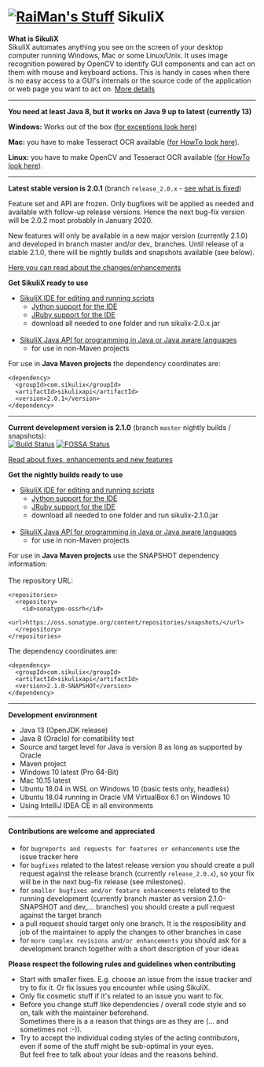 [![RaiMan's Stuff](https://raw.github.com/RaiMan/SikuliX-2014-Docs/master/src/main/resources/docs/source/RaiManStuff64.png)](http://sikulix.com) SikuliX
============

**What is SikuliX**<br>SikuliX automates anything you see on the screen of your desktop computer 
running Windows, Mac or some Linux/Unix. It uses image recognition powered by OpenCV to identify 
GUI components and can act on them with mouse and keyboard actions.
This is handy in cases when there is no easy access to a GUI's internals or 
the source code of the application or web page you want to act on. [More details](http://sikulix.com)

<hr>

**You need at least Java 8, but it works on Java 9 up to latest (currently 13)**

**Windows:** Works out of the box ([for exceptions look here](https://github.com/RaiMan/SikuliX1/wiki/Windows:-Problems-with-libraries-OpenCV-or-Tesseract))

**Mac:** you have to make Tesseract OCR available ([for HowTo look here](https://github.com/RaiMan/SikuliX1/wiki/macOS-Linux:-Support-libraries-for-Tess4J-Tesseract-4-OCR)).

**Linux:** you have to make OpenCV and Tesseract OCR available ([for HowTo look here](https://sikulix-2014.readthedocs.io/en/latest/newslinux.html#version-1-1-4-special-for-linux-people)).

<hr>

**Latest stable version is 2.0.1** (branch `release_2.0.x` - [see what is fixed](https://github.com/RaiMan/SikuliX1/wiki/ZZZ-Bug-Fixes))

Feature set and API are frozen. Only bugfixes will be applied as needed and available with follow-up release versions. Hence the next bug-fix version will be 2.0.2 most probably in January 2020.

New features will only be available in a new major version (currently 2.1.0) and developed in branch master and/or dev_ branches. Until release of a stable 2.1.0, there will be nightly builds and snapshots available (see below).

[Here you can read about the changes/enhancements](https://sikulix-2014.readthedocs.io/en/latest/news.html)

**Get SikuliX ready to use**
- [SikuliX IDE for editing and running scripts](https://launchpad.net/sikuli/sikulix/2.0.1/+download/sikulix-2.0.1.jar)
  - [Jython support for the IDE](https://repo1.maven.org/maven2/org/python/jython-standalone/2.7.1/jython-standalone-2.7.1.jar)
  - [JRuby support for the IDE](https://repo1.maven.org/maven2/org/jruby/jruby-complete/9.2.0.0/jruby-complete-9.2.0.0.jar)
  - download all needed to one folder and run sikulix-2.0.x.jar
  <br><br>
- [SikuliX Java API for programming in Java or Java aware languages](https://launchpad.net/sikuli/sikulix/2.0.1/+download/sikulixapi-2.0.1.jar)
  - for use in non-Maven projects
 
For use in **Java Maven projects** the dependency coordinates are:
```
<dependency>
  <groupId>com.sikulix</groupId>
  <artifactId>sikulixapi</artifactId>
  <version>2.0.1</version>
</dependency>
```
<hr>

**Current development version is 2.1.0** (branch `master` nightly builds / snapshots):<br>
[![Build Status](https://travis-ci.org/RaiMan/SikuliX1.svg?branch=master)](https://travis-ci.org/RaiMan/SikuliX1)
[![FOSSA Status](https://app.fossa.com/api/projects/git%2Bgithub.com%2FRaiMan%2FSikuliX1.svg?type=shield)](https://app.fossa.com/projects/git%2Bgithub.com%2FRaiMan%2FSikuliX1?ref=badge_shield)

[Read about fixes, enhancements and new features](https://github.com/RaiMan/SikuliX1/wiki/About-fixes-and-enhancements-in-2.1.0)

**Get the nightly builds ready to use** 
- [SikuliX IDE for editing and running scripts]()
  - [Jython support for the IDE]()
  - [JRuby support for the IDE]()
  - download all needed to one folder and run sikulix-2.1.0.jar
  <br><br>
- [SikuliX Java API for programming in Java or Java aware languages]()
  - for use in non-Maven projects

For use in **Java Maven projects** use the SNAPSHOT dependency information:<br><br>
The repository URL:
```
<repositories>
  <repository>
    <id>sonatype-ossrh</id>
    <url>https://oss.sonatype.org/content/repositories/snapshots/</url>
  </repository>
</repositories>
```
The dependency coordinates are:
```
<dependency>
  <groupId>com.sikulix</groupId>
  <artifactId>sikulixapi</artifactId>
  <version>2.1.0-SNAPSHOT</version>
</dependency>
```
<hr>

**Development environment**

 - Java 13 (OpenJDK release)
 - Java 8 (Oracle) for comatibility test
 - Source and target level for Java is version 8 as long as supported by Oracle
 - Maven project
 - Windows 10 latest (Pro 64-Bit)
 - Mac 10.15 latest
 - Ubuntu 18.04 in WSL on Windows 10 (basic tests only, headless)
 - Ubuntu 18.04 running in Oracle VM VirtualBox 6.1 on Windows 10
 - Using IntelliJ IDEA CE in all environments

<hr>

#### Contributions are welcome and appreciated
 - for `bugreports and requests for features or enhancements` use the issue tracker here
 - for `bugfixes` related to the latest release version you should create a pull request against the release branch (currently `release_2.0.x`), so your fix will be in the next bug-fix release (see milestones).
- for `smaller bugfixes and/or feature enhancements` related to the running development (currently branch master as version 2.1.0-SNAPSHOT and dev_... branches) you should create a pull request against the target branch
- a pull request should target only one branch. It is the resposibility and job of the maintainer to apply the changes to other branches in case 
- for `more complex revisions and/or enhancements` you should ask for a development branch together with a short description of your ideas
 
 **Please respect the following rules and guidelines when contributing**
  - Start with smaller fixes. E.g. choose an issue from the issue tracker and try to fix it. Or fix issues you encounter while using SikuliX.
  - Only fix cosmetic stuff if it's related to an issue you want to fix.
  - Before you change stuff like dependencies / overall code style and so on, talk with the maintainer beforehand.<br>Sometimes there is a a reason that things are as they are (... and sometimes not :-)).
  - Try to accept the individual coding styles of the acting contributors, even if some of the stuff might be sub-optimal in your eyes.<br>But feel free to talk about your ideas and the reasons behind.

 
